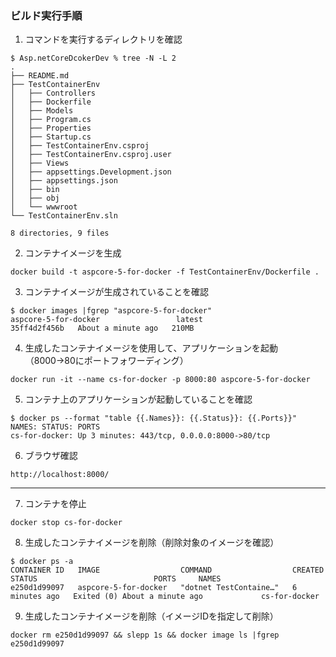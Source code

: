 ### ビルド実行手順

1. コマンドを実行するディレクトリを確認

```
$ Asp.netCoreDcokerDev % tree -N -L 2
.
├── README.md
├── TestContainerEnv
│   ├── Controllers
│   ├── Dockerfile
│   ├── Models
│   ├── Program.cs
│   ├── Properties
│   ├── Startup.cs
│   ├── TestContainerEnv.csproj
│   ├── TestContainerEnv.csproj.user
│   ├── Views
│   ├── appsettings.Development.json
│   ├── appsettings.json
│   ├── bin
│   ├── obj
│   └── wwwroot
└── TestContainerEnv.sln

8 directories, 9 files
```

2. コンテナイメージを生成

```
docker build -t aspcore-5-for-docker -f TestContainerEnv/Dockerfile .
```

3. コンテナイメージが生成されていることを確認

```
$ docker images |fgrep "aspcore-5-for-docker"
aspcore-5-for-docker                 latest                                                  35ff4d2f456b   About a minute ago   210MB
```

4. 生成したコンテナイメージを使用して、アプリケーションを起動（8000→80にポートフォワーディング）

```
docker run -it --name cs-for-docker -p 8000:80 aspcore-5-for-docker
```

5. コンテナ上のアプリケーションが起動していることを確認

```
$ docker ps --format "table {{.Names}}: {{.Status}}: {{.Ports}}"
NAMES: STATUS: PORTS
cs-for-docker: Up 3 minutes: 443/tcp, 0.0.0.0:8000->80/tcp
```

6. ブラウザ確認

```
http://localhost:8000/
```

---

7. コンテナを停止

```
docker stop cs-for-docker
```

8. 生成したコンテナイメージを削除（削除対象のイメージを確認）

```
$ docker ps -a
CONTAINER ID   IMAGE                  COMMAND                  CREATED         STATUS                          PORTS     NAMES
e250d1d99097   aspcore-5-for-docker   "dotnet TestContaine…"   6 minutes ago   Exited (0) About a minute ago             cs-for-docker
```

9. 生成したコンテナイメージを削除（イメージIDを指定して削除）

```
docker rm e250d1d99097 && slepp 1s && docker image ls |fgrep e250d1d99097
```

